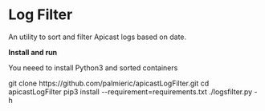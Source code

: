 # Log Filter
An utility to sort and filter Apicast logs based on date.<br>

<b>Install and run</b>
<p>You neeed to install Python3 and sorted containers</p>
<p>
    git clone https://github.com/palmieric/apicastLogFilter.git
    cd apicastLogFilter
    pip3 install --requirement=requirements.txt
    ./logsfilter.py -h
</p>




